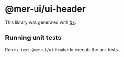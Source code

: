 # @mer-ui/ui-header

This library was generated with [Nx](https://nx.dev).

## Running unit tests

Run `nx test @mer-ui/ui-header` to execute the unit tests.
